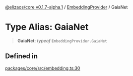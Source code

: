 [@elizaos/core v0.1.7-alpha.1](../../../) / [EmbeddingProvider](../) / GaiaNet

# Type Alias: GaiaNet

> **GaiaNet**: *typeof* `EmbeddingProvider.GaiaNet`

## Defined in

[packages/core/src/embedding.ts:30](https://github.com/elizaOS/eliza/blob/main/packages/core/src/embedding.ts#L30)
